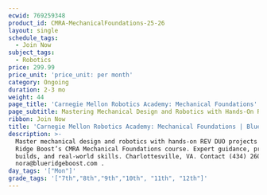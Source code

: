 ```yaml
---
ecwid: 769259348
product_id: CMRA-MechanicalFoundations-25-26
layout: single
schedule_tags:
  - Join Now
subject_tags:
  - Robotics
price: 299.99
price_unit: 'price_unit: per month'
category: Ongoing
duration: 2-3 mo
weight: 44
page_title: 'Carnegie Mellon Robotics Academy: Mechanical Foundations'
page_subtitle: Mastering Mechanical Design and Robotics with Hands-On REV DUO Projects
ribbon: Join Now
title: 'Carnegie Mellon Robotics Academy: Mechanical Foundations | Blue Ridge Boost'
description: >-
  Master mechanical design and robotics with hands-on REV DUO projects in Blue
  Ridge Boost’s CMRA Mechanical Foundations course. Expert guidance, practical
  builds, and real-world skills. Charlottesville, VA. Contact (434) 260-0636 or
  nora@blueridgeboost.com .
day_tags: '["Mon"]'
grade_tags: '["7th","8th","9th","10th", "11th", "12th"]'
---
```



